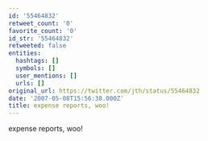 ```yaml
---
id: '55464832'
retweet_count: '0'
favorite_count: '0'
id_str: '55464832'
retweeted: false
entities:
  hashtags: []
  symbols: []
  user_mentions: []
  urls: []
original_url: https://twitter.com/jth/status/55464832
date: '2007-05-08T15:56:38.000Z'
title: expense reports, woo!
---
```


expense reports, woo!
